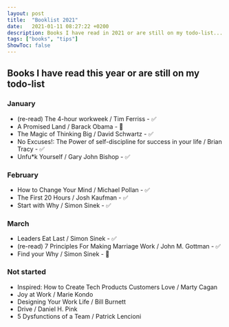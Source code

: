 ```yaml
---
layout: post
title:  "Booklist 2021"
date:   2021-01-11 08:27:22 +0200
description: Books I have read in 2021 or are still on my todo-list... 
tags: ["books", "tips"]
ShowToc: false
---
```

## Books I have read this year or are still on my todo-list
### January
* (re-read) The 4-hour workweek / Tim Ferriss - ✅
* A Promised Land / Barack Obama - 📖
* The Magic of Thinking Big / David Schwartz - ✅
* No Excuses!: The Power of self-discipline for success in your life / Brian Tracy - ✅
* Unfu*k Yourself / Gary John Bishop - ✅

### February
* How to Change Your Mind / Michael Pollan - ✅
* The First 20 Hours / Josh Kaufman - ✅
* Start with Why / Simon Sinek - ✅

### March
* Leaders Eat Last / Simon Sinek - ✅
* (re-read) 7 Principles For Making Marriage Work / John M. Gottman - ✅
* Find your Why / Simon Sinek - 📖

### Not started
* Inspired: How to Create Tech Products Customers Love / Marty Cagan
* Joy at Work / Marie Kondo
* Designing Your Work Life / Bill Burnett
* Drive / Daniel H. Pink
* 5 Dysfunctions of a Team / Patrick Lencioni

